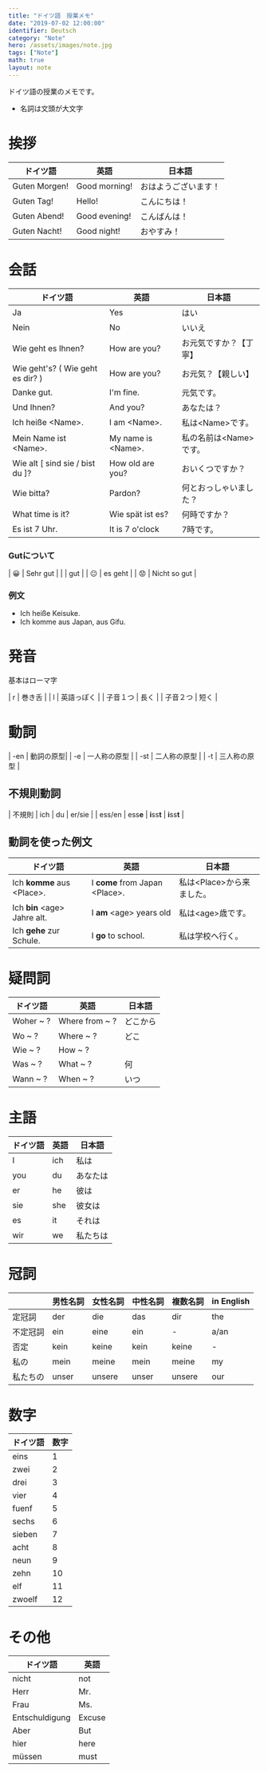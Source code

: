 ```yaml
---
title: "ドイツ語　授業メモ"
date: "2019-07-02 12:00:00"
identifier: Deutsch
category: "Note"
hero: /assets/images/note.jpg
tags: ["Note"]
math: true
layout: note
---
```


ドイツ語の授業のメモです。
<!--more-->

- 名詞は文頭が大文字

# 挨拶

| ドイツ語 | 英語 | 日本語 |
| - | - | - |
| Guten Morgen! | Good morning! | おはようございます！ |
| Guten Tag! | Hello! | こんにちは！ |
| Guten Abend! | Good evening! | こんばんは！ |
| Guten Nacht! | Good night! | おやすみ！ |

# 会話

| ドイツ語 | 英語 | 日本語 |
| - | - | - |
| Ja | Yes | はい |
| Nein | No | いいえ |
| Wie geht es Ihnen? | How are you? | お元気ですか？【丁寧】 |
| Wie geht's? ( Wie geht es dir? ) | How are you? | お元気？【親しい】 |
| Danke gut. | I'm fine. | 元気です。 |
| Und Ihnen? | And you? | あなたは？ |
| Ich heiße \<Name\>. | I am \<Name\>. | 私は\<Name\>です。 |
| Mein Name ist \<Name\>. | My name is \<Name\>. | 私の名前は\<Name\>です。 |
| Wie alt [ sind sie / bist du ]? | How old are you? | おいくつですか？ |
| Wie bitta? | Pardon? | 何とおっしゃいました？ |
| What time is it? | Wie spät ist es? | 何時ですか？ |
| Es ist 7 Uhr. | It is 7 o'clock | 7時です。 |

### Gutについて

| 😀 | Sehr gut |
|  | gut |
| 😐 | es geht |
| 😟 | Nicht so gut |

### 例文

- Ich heiße Keisuke.
- Ich komme aus Japan, aus Gifu.


# 発音

基本はローマ字

| r | 巻き舌 |
| l | 英語っぽく |
| 子音１つ | 長く | 
| 子音２つ | 短く |

# 動詞

| -en | 動詞の原型|
| -e | 一人称の原型 |
| -st | 二人称の原型 |
| -t | 三人称の原型 |

## 不規則動詞

| 不規則 | ich | du | er/sie |
| ess/en | ess<b>e</b> | <b>i</b>ss<b>t</b> | <b>i</b>ss<b>t</b> |

## 動詞を使った例文

| ドイツ語 | 英語 | 日本語 |
| - | - | - |
| Ich <b>komme</b> aus \<Place\>. | I <b>come</b> from Japan \<Place\>. | 私は\<Place\>から来ました。 |
| Ich <b>bin</b> \<age\> Jahre alt. | I <b>am</b> \<age\> years old | 私は\<age\>歳です。 |
| Ich <b>gehe</b> zur Schule. | I <b>go</b> to school. | 私は学校へ行く。 |

# 疑問詞

| ドイツ語 | 英語 | 日本語 |
| - | - | - |
| Woher ~ ? | Where from ~ ? | どこから |
| Wo ~ ? | Where ~ ? | どこ |
| Wie ~ ? | How ~ ? |  |
| Was ~ ? | What ~ ? | 何 |
| Wann ~ ? | When ~ ? | いつ |

# 主語

| ドイツ語 | 英語 | 日本語 |
| - | - | - |
| I | ich | 私は |
| you | du | あなたは |
| er | he | 彼は |
| sie | she | 彼女は |
| es | it | それは |
| wir | we | 私たちは |

# 冠詞

|  | 男性名詞 | 女性名詞 | 中性名詞 | 複数名詞 | in English |
| - | - | - | - | - | - |
| 定冠詞 | der | die | das | dir | the |
| 不定冠詞 | ein | eine | ein | - | a/an |
| 否定 | kein | keine | kein | keine | - |
| 私の | mein | meine | mein | meine | my |
| 私たちの | unser | unsere | unser | unsere | our |

# 数字

| ドイツ語 | 数字 |
| - | - |
| eins | 1 |
| zwei | 2 |
| drei | 3 |
| vier | 4 |
| fuenf | 5 |
| sechs | 6 |
| sieben | 7 |
| acht | 8 |
| neun | 9 |
| zehn | 10 |
| elf | 11 |
| zwoelf | 12 |

# その他

| ドイツ語 | 英語 |
| - | - |
| nicht | not | 
| Herr | Mr. |
| Frau | Ms. |
| Entschuldigung | Excuse |
| Aber | But |
| hier | here |
| müssen | must |